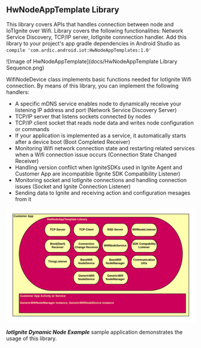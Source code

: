 ## HwNodeAppTemplate Library

This library covers APIs that handles connection between node and IoTIgnite over Wifi.
Library covers the following functionalities: Network Service Discovery, TCP/IP server, IotIgnite connnection handler.
Add this library to your project's app gradle dependencies in Android Studio as 
`compile 'com.ardic.android.iot:HwNodeAppTemplates:1.0'`

![Image of HwNodeAppTemplate](docs/HwNodeAppTemplate Library Sequence.png)

WifiNodeDevice class implements basic functions needed for IotIgnite Wifi connection. By means of this library, you can implement the following handlers:
 - A specific mDNS service enables node to dynamically receive your listening IP address and port (Network Service Discovery Server)
 - TCP/IP server that listens sockets connected by nodes 
 - TCP/IP client socket that reads node data and writes node configuration or commands
 - If your application is implemented as a service, it automatically starts after a device boot (Boot Completed Receiver)
 - Monitoring Wifi network connection state and restarting related services when a Wifi connection issue occurs (Connection State Changed Receiver)
 - Handling version conflict when IgniteSDKs used in Ignite Agent and Customer App are incompatible (Ignite SDK Compatibility Listener)
 - Monitoring socket and IotIgnite connections and handling connection issues (Socket and Ignite Connection Listener)
 - Sending data to Ignite and receiving action and configuration mesages from it



![Image of HwNodeAppTemplate](docs/hwNodeAppTemplateComponents.png)


_**IotIgnite Dynamic Node Example**_ sample application demonstrates the usage of this library.
